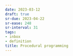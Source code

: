 ```yaml
---
date: 2023-03-12
draft: true
sr-due: 2023-04-22
sr-ease: 248
sr-interval: 31
tags:
- inbox
- definition
title: Procedural programming
---
```


